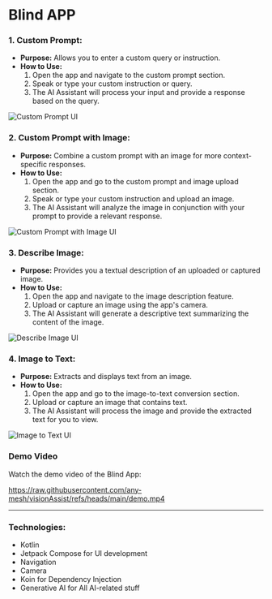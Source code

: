 # Blind APP

### 1. Custom Prompt:

- **Purpose:** Allows you to enter a custom query or instruction.
- **How to Use:**
    1. Open the app and navigate to the custom prompt section.
    2. Speak or type your custom instruction or query.
    3. The AI Assistant will process your input and provide a response based on the query.

![Custom Prompt UI](IMG-20250208-WA0024.jpg)

### 2. Custom Prompt with Image:

- **Purpose:** Combine a custom prompt with an image for more context-specific responses.
- **How to Use:**
    1. Open the app and go to the custom prompt and image upload section.
    2. Speak or type your custom instruction and upload an image.
    3. The AI Assistant will analyze the image in conjunction with your prompt to provide a relevant response.

![Custom Prompt with Image UI](IMG-20250208-WA0025.jpg)

### 3. Describe Image:

- **Purpose:** Provides you a textual description of an uploaded or captured image.
- **How to Use:**
    1. Open the app and navigate to the image description feature.
    2. Upload or capture an image using the app's camera.
    3. The AI Assistant will generate a descriptive text summarizing the content of the image.

![Describe Image UI](IMG-20250208-WA0022.jpg)

### 4. Image to Text:

- **Purpose:** Extracts and displays text from an image.
- **How to Use:**
    1. Open the app and go to the image-to-text conversion section.
    2. Upload or capture an image that contains text.
    3. The AI Assistant will process the image and provide the extracted text for you to view.

![Image to Text UI](IMG-20250208-WA0023.jpg)

### Demo Video

Watch the demo video of the Blind App:

https://raw.githubusercontent.com/any-mesh/visionAssist/refs/heads/main/demo.mp4

---

### Technologies:
- Kotlin
- Jetpack Compose for UI development
- Navigation
- Camera
- Koin for Dependency Injection
- Generative AI for All AI-related stuff
